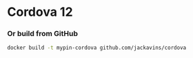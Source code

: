 # Cordova 12

### Or build from GitHub

```bash
docker build -t mypin-cordova github.com/jackavins/cordova
```